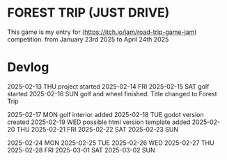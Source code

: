# FOREST TRIP (JUST DRIVE)

This game is my entry for (https://itch.io/jam/road-trip-game-jam) competition.
from January 23rd 2025 to April 24th 2025

# Devlog

2025-02-13 THU project started
2025-02-14 FRI
2025-02-15 SAT golf started 
2025-02-16 SUN golf and wheel finished. Title changed to Forest Trip

2025-02-17 MON golf interior added
2025-02-18 TUE godot version created
2025-02-19 WED possible html version template added
2025-02-20 THU
2025-02-21 FRI
2025-02-22 SAT
2025-02-23 SUN

2025-02-24 MON
2025-02-25 TUE
2025-02-26 WED
2025-02-27 THU
2025-02-28 FRI
2025-03-01 SAT
2025-03-02 SUN